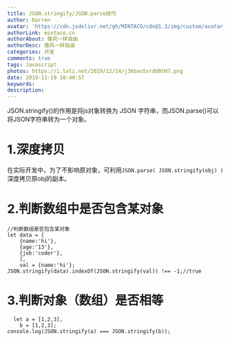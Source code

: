 ```yaml
---
title: JSON.stringify/JSON.parse技巧
author: Darren
avatar: 'https://cdn.jsdelivr.net/gh/MINTACO/cdn@1.3/img/custom/avatar.jpg'
authorLink: mintaco.cn
authorAbout: 像风一样自由
authorDesc: 像风一样自由
categories: 开发
comments: true
tags: Javascript
photos: https://i.loli.net/2019/12/14/j36bxu5srdUBtH7.png
date: 2019-11-19 10:40:57
keywords:
description:
---
```

JSON.stringify()的作用是将js对象转换为 JSON 字符串，而JSON.parse()可以将JSON字符串转为一个对象。
# 1.深度拷贝
在实际开发中，为了不影响原对象，可利用```JSON.parse( JSON.stringify(obj) )```深度拷贝原obj的副本。
# 2.判断数组中是否包含某对象
```
//判断数组是否包含某对象
let data = [
    {name:'hi'},
    {age:'13'},
    {job:'coder'},
    ],
    val = {name:'hi'};
JSON.stringify(data).indexOf(JSON.stringify(val)) !== -1;//true

```
# 3.判断对象（数组）是否相等
```
  let a = [1,2,3],
    b = [1,2,3];
console.log(JSON.stringify(a) === JSON.stringify(b));
```
